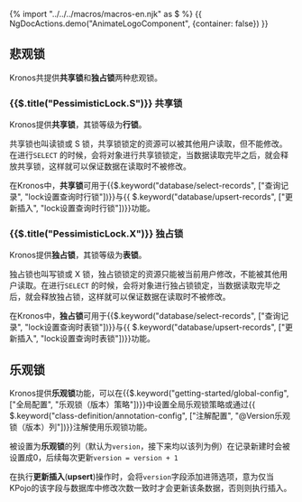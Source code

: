 {% import "../../../macros/macros-en.njk" as $ %}
{{ NgDocActions.demo("AnimateLogoComponent", {container: false}) }}

## 悲观锁

Kronos共提供**共享锁**和**独占锁**两种悲观锁。

### {{$.title("PessimisticLock.S")}} 共享锁

Kronos提供**共享锁**，其锁等级为**行锁**。

共享锁也叫读锁或 S 锁，共享锁锁定的资源可以被其他用户读取，但不能修改。在进行`SELECT`
的时候，会将对象进行共享锁锁定，当数据读取完毕之后，就会释放共享锁，这样就可以保证数据在读取时不被修改。

在Kronos中，**共享锁**可用于{{$.keyword("database/select-records", ["查询记录", "lock设置查询时行锁"])}}与{{
$.keyword("database/upsert-records", ["更新插入", "lock设置查询时行锁"])}}功能。

### {{$.title("PessimisticLock.X")}} 独占锁

Kronos提供**独占锁**，其锁等级为**表锁**。

独占锁也叫写锁或 X 锁，独占锁锁定的资源只能被当前用户修改，不能被其他用户读取。在进行`SELECT`
的时候，会将对象进行独占锁锁定，当数据读取完毕之后，就会释放独占锁，这样就可以保证数据在读取时不被修改。

在Kronos中，**独占锁**可用于{{$.keyword("database/select-records", ["查询记录", "lock设置查询时表锁"])}}与{{
$.keyword("database/upsert-records", ["更新插入", "lock设置查询时表锁"])}}功能。

## 乐观锁

Kronos提供**乐观锁**功能，可以在{{$.keyword("getting-started/global-config", ["全局配置", "乐观锁（版本）策略"])}}中设置全局乐观锁策略或通过{{
$.keyword("class-definition/annotation-config", ["注解配置", "@Version乐观锁（版本）列"])}}注解使用乐观锁功能。

被设置为**乐观锁**的列（默认为`version`，接下来均以该列为例）在记录新建时会被设置成0，后续每次更新`version = version + 1`

在执行**更新插入**(**upsert**)操作时，会将`version`字段添加进筛选项，意为仅当KPojo的该字段与数据库中修改次数一致时才会更新该条数据，否则则执行插入。



